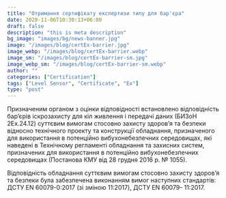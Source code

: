 ```yaml
---
title: "Отримання сертифікату експертизи типу для бар'єра"
date: 2020-11-06T10:30:13+06:00
draft: false
description: "this is meta description"
bg_image: "images/bg/news-banner.jpg"
image: "/images/blog/certEx-barrier.jpg"
image_webp: "/images/blog/certEx-barrier.webp"
image_sm: "/images/blog/certEx-barrier-sm.jpg"
image_webp_sm: "/images/blog/certEx-barrier-sm.webp"
author: ""
categories: ["Certification"]
tags: ["Level Sensor", "Certificate", "Ex"]
type: "post"
---
```



Призначеним органом з оцінки відповідності встановлено відповідність бар’єрів іскрозахисту для кіл живлення і передачі даних (БИЗоН 2Ex.24.12) суттєвим вимогам стосовно захисту здоров’я та безпеки відносно технічного проекту та конструкції обладнання, призначеного для використання в потенційно вибухонебезпечних середовищах, які наведені в Технічному регламенті обладнання та захисних систем, призначених для використання в потенційно вибухонебезпечних середовищах (Постанова КМУ від 28 грудня 2016 р. № 1055).

Відповідність обладнання суттєвим вимогам стосовно захисту здоров’я та безпеки була забезпечена виконанням вимог наступних стандартів: ДСТУ EN 60079-0:2017 (зі зміною 11:2017), ДСТУ EN 60079- 11:2017.

